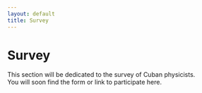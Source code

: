 ```yaml
---
layout: default
title: Survey
---
```


# Survey

This section will be dedicated to the survey of Cuban physicists.  
You will soon find the form or link to participate here.
